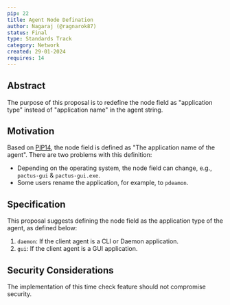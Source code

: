 ```yaml
---
pip: 22
title: Agent Node Defination
author: Nagaraj (@ragnarok87)
status: Final
type: Standards Track
category: Network
created: 29-01-2024
requires: 14
---
```


## Abstract

The purpose of this proposal is to redefine the node field as "application type"
instead of "application name" in the agent string.

## Motivation

Based on [PIP14](./pip-14.md), the node field is defined as "The application name of the agent".
There are two problems with this definition:

- Depending on the operating system, the node field can change, e.g., `pactus-gui` & `pactus-gui.exe`.
- Some users rename the application, for example, to `pdeamon`.

## Specification

This proposal suggests defining the node field as the application type of the agent, as defined below:

1. `daemon`: If the client agent is a CLI or Daemon application.
2. `gui`: If the client agent is a GUI application.

## Security Considerations

The implementation of this time check feature should not compromise security.
